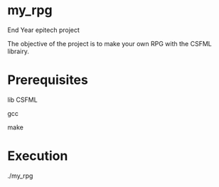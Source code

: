 # my_rpg
End Year epitech project

The objective of the project is to make your own RPG with the CSFML librairy.


# Prerequisites

lib CSFML

gcc

make

# Execution

./my_rpg
